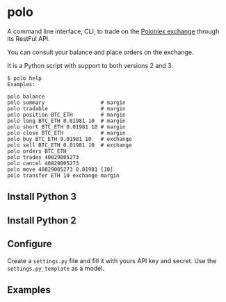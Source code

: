 # polo

A command line interface, CLI, to trade on the [Poloniex exchange](https://poloniex.com) through its RestFul API.

You can consult your balance and place orders on the exchange.

It is a Python script with support to both versions 2 and 3.

```console
$ polo help
Examples:

polo balance
polo summary                  # margin
polo tradable                 # margin
polo position BTC_ETH         # margin
polo long BTC_ETH 0.01981 10  # margin
polo short BTC_ETH 0.01981 10 # margin
polo close BTC_ETH            # margin
polo buy BTC_ETH 0.01981 10   # exchange
polo sell BTC_ETH 0.01981 10  # exchange
polo orders BTC_ETH
polo trades 40829005273
polo cancel 40829005273
polo move 40829005273 0.01981 [10]
polo transfer ETH 10 exchange margin
```

## Install Python 3
## Install Python 2

## Configure
Create a `settings.py` file and fill it with yours API key and secret. Use the `settings.py_template` as a model.

## Examples
